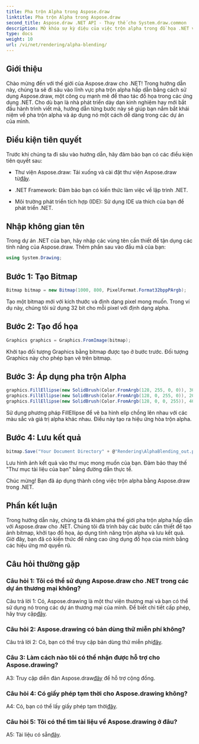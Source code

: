 ```yaml
---
title: Pha trộn Alpha trong Aspose.draw
linktitle: Pha trộn Alpha trong Aspose.draw
second_title: Aspose.draw .NET API - Thay thế cho System.draw.common
description: Mở khóa sự kỳ diệu của việc trộn alpha trong đồ họa .NET với Aspose.draw. Nâng cao dự án của bạn với các hiệu ứng trong suốt.
type: docs
weight: 10
url: /vi/net/rendering/alpha-blending/
---
```

## Giới thiệu

Chào mừng đến với thế giới của Aspose.draw cho .NET! Trong hướng dẫn này, chúng ta sẽ đi sâu vào lĩnh vực pha trộn alpha hấp dẫn bằng cách sử dụng Aspose.draw, một công cụ mạnh mẽ để thao tác đồ họa trong các ứng dụng .NET. Cho dù bạn là nhà phát triển dày dạn kinh nghiệm hay mới bắt đầu hành trình viết mã, hướng dẫn từng bước này sẽ giúp bạn nắm bắt khái niệm về pha trộn alpha và áp dụng nó một cách dễ dàng trong các dự án của mình.

## Điều kiện tiên quyết

Trước khi chúng ta đi sâu vào hướng dẫn, hãy đảm bảo bạn có các điều kiện tiên quyết sau:

-  Thư viện Aspose.draw: Tải xuống và cài đặt thư viện Aspose.draw từ[đây](https://releases.aspose.com/drawing/net/).

- .NET Framework: Đảm bảo bạn có kiến thức làm việc về lập trình .NET.

- Môi trường phát triển tích hợp (IDE): Sử dụng IDE ưa thích của bạn để phát triển .NET.

## Nhập không gian tên

Trong dự án .NET của bạn, hãy nhập các vùng tên cần thiết để tận dụng các tính năng của Aspose.draw. Thêm phần sau vào đầu mã của bạn:

```csharp
using System.Drawing;
```

## Bước 1: Tạo Bitmap

```csharp
Bitmap bitmap = new Bitmap(1000, 800, PixelFormat.Format32bppPArgb);
```

Tạo một bitmap mới với kích thước và định dạng pixel mong muốn. Trong ví dụ này, chúng tôi sử dụng 32 bit cho mỗi pixel với định dạng alpha.

## Bước 2: Tạo đồ họa

```csharp
Graphics graphics = Graphics.FromImage(bitmap);
```

Khởi tạo đối tượng Graphics bằng bitmap được tạo ở bước trước. Đối tượng Graphics này cho phép bạn vẽ trên bitmap.

## Bước 3: Áp dụng pha trộn Alpha

```csharp
graphics.FillEllipse(new SolidBrush(Color.FromArgb(128, 255, 0, 0)), 300, 100, 400, 400);
graphics.FillEllipse(new SolidBrush(Color.FromArgb(128, 0, 255, 0)), 200, 300, 400, 400);
graphics.FillEllipse(new SolidBrush(Color.FromArgb(128, 0, 0, 255)), 400, 300, 400, 400);
```

Sử dụng phương pháp FillEllipse để vẽ ba hình elip chồng lên nhau với các màu sắc và giá trị alpha khác nhau. Điều này tạo ra hiệu ứng hòa trộn alpha.

## Bước 4: Lưu kết quả

```csharp
bitmap.Save("Your Document Directory" + @"Rendering\AlphaBlending_out.png");
```

Lưu hình ảnh kết quả vào thư mục mong muốn của bạn. Đảm bảo thay thế "Thư mục tài liệu của bạn" bằng đường dẫn thực tế.

Chúc mừng! Bạn đã áp dụng thành công việc trộn alpha bằng Aspose.draw trong .NET.

## Phần kết luận

Trong hướng dẫn này, chúng ta đã khám phá thế giới pha trộn alpha hấp dẫn với Aspose.draw cho .NET. Chúng tôi đã trình bày các bước cần thiết để tạo ảnh bitmap, khởi tạo đồ họa, áp dụng tính năng trộn alpha và lưu kết quả. Giờ đây, bạn đã có kiến thức để nâng cao ứng dụng đồ họa của mình bằng các hiệu ứng mờ quyến rũ.

## Câu hỏi thường gặp

### Câu hỏi 1: Tôi có thể sử dụng Aspose.draw cho .NET trong các dự án thương mại không?

 Câu trả lời 1: Có, Aspose.drawing là một thư viện thương mại và bạn có thể sử dụng nó trong các dự án thương mại của mình. Để biết chi tiết cấp phép, hãy truy cập[đây](https://purchase.aspose.com/buy).

### Câu hỏi 2: Aspose.drawing có bản dùng thử miễn phí không?

 Câu trả lời 2: Có, bạn có thể truy cập bản dùng thử miễn phí[đây](https://releases.aspose.com/).

### Câu 3: Làm cách nào tôi có thể nhận được hỗ trợ cho Aspose.drawing?

 A3: Truy cập diễn đàn Aspose.draw[đây](https://forum.aspose.com/c/diagram/17) để hỗ trợ cộng đồng.

### Câu hỏi 4: Có giấy phép tạm thời cho Aspose.drawing không?

 A4: Có, bạn có thể lấy giấy phép tạm thời[đây](https://purchase.aspose.com/temporary-license/).

### Câu hỏi 5: Tôi có thể tìm tài liệu về Aspose.drawing ở đâu?

 A5: Tài liệu có sẵn[đây](https://reference.aspose.com/drawing/net/).